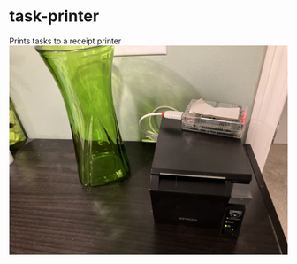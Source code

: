 # task-printer
Prints tasks to a receipt printer 
![Raspberry Pi on POS printer](/media/IMG_3777.jpeg)
